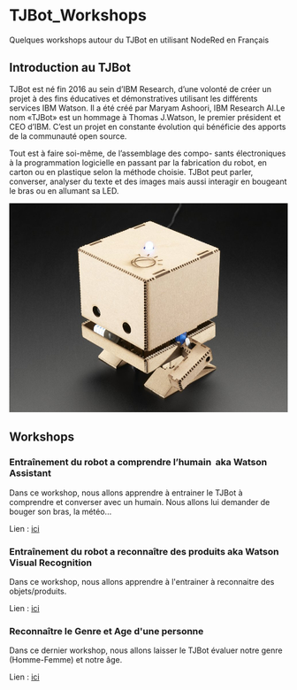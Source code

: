 # TJBot_Workshops

Quelques workshops autour du TJBot en utilisant NodeRed en Français

## Introduction au TJBot

TJBot est né fin 2016 au sein d’IBM Research, d’une volonté de créer un projet à des fins éducatives et démonstratives utilisant les différents services IBM Watson. Il a été créé par Maryam Ashoori, IBM Research AI.Le nom «TJBot» est un hommage à Thomas J.Watson, le premier président et CEO d’IBM. C’est un projet en constante évolution qui bénéficie des apports de la communauté open source.

Tout est à faire soi-même, de l’assemblage des compo- sants électroniques à la programmation logicielle en passant par la fabrication du robot, en carton ou en plastique selon la méthode choisie. TJBot peut parler, converser, analyser du texte et des images mais aussi interagir en bougeant le bras ou en allumant sa LED.

![TJBot](images/TJBot.jpg)

## Workshops 

### Entraînement du robot a comprendre l’humain  aka Watson Assistant

Dans ce workshop, nous allons apprendre à entrainer le TJBot à comprendre et converser avec un humain. Nous allons lui demander de bouger son bras, la météo...

Lien : [ici](Workshop_1.md)

###  Entraînement du robot a reconnaître des produits aka Watson Visual Recognition

Dans ce workshop, nous allons apprendre à l'entrainer à reconnaitre des objets/produits.

Lien : [ici](Workshop_2.md)

### Reconnaître le Genre et Age d'une personne

Dans ce dernier workshop, nous allons laisser le TJBot évaluer notre genre (Homme-Femme) et notre âge.

Lien : [ici](Workshop_3.md)



